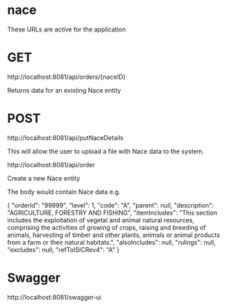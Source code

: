 # nace
These URLs are active for the application

# GET

http://localhost:8081/api/orders/{naceID}

Returns data for an existing Nace entity

# POST

http://localhost:8081/api/putNaceDetails

This will allow the user to upload a file with Nace data to the system.


http://localhost:8081/api/order

Create a new Nace entity

The body would contain Nace data e.g.

{ "orderId": "99999", "level": 1, "code": "A", "parent": null, "description": "AGRICULTURE, FORESTRY AND FISHING", "itemIncludes": "This section includes the exploitation of vegetal and animal natural resources, comprising the activities of growing of crops, raising and breeding of animals, harvesting of timber and other plants, animals or animal products from a farm or their natural habitats.", "alsoIncludes": null, "rulings": null, "excludes": null, "refToISICRev4": "A" }

# Swagger

http://localhost:8081/swagger-ui
